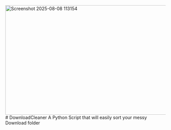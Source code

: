<img width="764" height="345" alt="Screenshot 2025-08-08 113154" src="https://github.com/user-attachments/assets/9eca5cfc-8f5d-4677-885f-f14d84527a9d" />
# DownloadCleaner
A Python Script that will easily sort your messy Download folder
